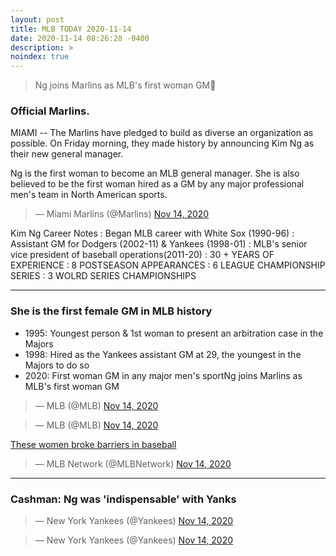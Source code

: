 ```yaml
---
layout: post
title: MLB TODAY 2020-11-14
date: 2020-11-14 08:26:28 -0400
description: >
noindex: true
---
```


> Ng joins Marlins as MLB's first woman GM🚨

### Official Marlins.
MIAMI -- The Marlins have pledged to build as diverse an organization as possible. On Friday morning, they made history by announcing Kim Ng as their new general manager.

Ng is the first woman to become an MLB general manager. She is also believed to be the first woman hired as a GM by any major professional men's team in North American sports.

<script async src="//platform.twitter.com/widgets.js" charset="utf-8"></script>
<blockquote class="twitter-tweet" data-lang="en">
  &mdash; Miami Marlins (@Marlins)
  <a href="https://twitter.com/Marlins/status/1327276960595243009">Nov 14, 2020</a>
</blockquote>

Kim Ng Career Notes
: Began MLB career with White Sox (1990-96)
: Assistant GM for Dodgers (2002-11) & Yankees (1998-01)
: MLB's senior vice president of baseball operations(2011-20)
: 30 + YEARS OF EXPERIENCE
: 8 POSTSEASON APPEARANCES
: 6 LEAGUE CHAMPIONSHIP SERIES
: 3 WOLRD SERIES CHAMPIONSHIPS

---

### She is the first female GM in MLB history

- 1995: Youngest person & 1st woman to present an arbitration case in the Majors
- 1998: Hired as the Yankees assistant GM at 29, the youngest in the Majors to do so
- 2020: First woman GM in any major men's sportNg joins Marlins as MLB's first woman GM

<script async src="//platform.twitter.com/widgets.js" charset="utf-8"></script>
<blockquote class="twitter-tweet" data-lang="en">
  &mdash; MLB (@MLB)
  <a href="https://twitter.com/MLB/status/1327281759982133248">Nov 14, 2020</a>
</blockquote>

<script async src="//platform.twitter.com/widgets.js" charset="utf-8"></script>
<blockquote class="twitter-tweet" data-lang="en">
  &mdash; MLB (@MLB)
  <a href="https://twitter.com/MLB/status/1327377729633841153">Nov 14, 2020</a>
</blockquote>

[These women broke barriers in baseball](https://www.mlb.com/news/women-break-barriers-in-baseball-history)

<script async src="//platform.twitter.com/widgets.js" charset="utf-8"></script>
<blockquote class="twitter-tweet" data-lang="en">
  &mdash; MLB Network (@MLBNetwork)
  <a href="https://twitter.com/MLBNetwork/status/1327298616776601606">Nov 14, 2020</a>
</blockquote>

---

### Cashman: Ng was 'indispensable' with Yanks

<script async src="//platform.twitter.com/widgets.js" charset="utf-8"></script>
<blockquote class="twitter-tweet" data-lang="en">
  &mdash; New York Yankees (@Yankees)
  <a href="https://twitter.com/Yankees/status/1327342053714497539">Nov 14, 2020</a>
</blockquote>

<script async src="//platform.twitter.com/widgets.js" charset="utf-8"></script>
<blockquote class="twitter-tweet" data-lang="en">
  &mdash; New York Yankees (@Yankees)
  <a href="https://twitter.com/Yankees/status/1327296311490715655">Nov 14, 2020</a>
</blockquote>
